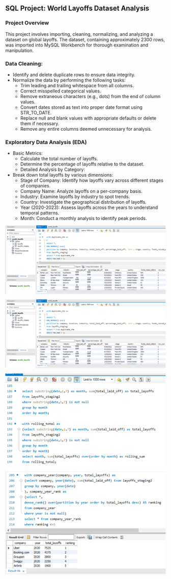 ## SQL Project: World Layoffs Dataset Analysis
### Project Overview
This project involves importing, cleaning, normalizing, and analyzing a dataset on global layoffs. The dataset, containing approximately 2300 rows, was imported into MySQL Workbench for thorough examination and manipulation.

### Data Cleaning:

- Identify and delete duplicate rows to ensure data integrity.
- Normalize the data by performing the following tasks:
  - Trim leading and trailing whitespace from all columns.
  - Correct misspelled categorical values.
  - Remove extraneous characters (e.g., dots) from the end of column values.
  - Convert dates stored as text into proper date format using STR_TO_DATE.
  - Replace null and blank values with appropriate defaults or delete them if necessary.
  - Remove any entire columns deemed unnecessary for analysis.

### Exploratory Data Analysis (EDA)

- Basic Metrics:
  - Calculate the total number of layoffs.
  - Determine the percentage of layoffs relative to the dataset.
  - Detailed Analysis by Category:
- Break down total layoffs by various dimensions:
  - Stage of Company: Identify how layoffs vary across different stages of companies.
  - Company Name: Analyze layoffs on a per-company basis.
  - Industry: Examine layoffs by industry to spot trends.
  - Country: Investigate the geographical distribution of layoffs.
  - Year (2020-2023): Assess layoffs across the years to understand temporal patterns.
  - Month: Conduct a monthly analysis to identify peak periods.
 
![1](https://github.com/rizsocial/Data-Analysis/blob/main/SQL%20Projects/World%20Layoffs%20Dataset%20Analysis/2.png)

![6](https://github.com/rizsocial/Data-Analysis/blob/main/SQL%20Projects/World%20Layoffs%20Dataset%20Analysis/2.png)

![12](https://github.com/rizsocial/Data-Analysis/blob/main/SQL%20Projects/World%20Layoffs%20Dataset%20Analysis/12.png)

![14](https://github.com/rizsocial/Data-Analysis/blob/main/SQL%20Projects/World%20Layoffs%20Dataset%20Analysis/14.png)

